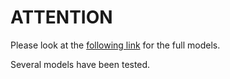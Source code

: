 
# ATTENTION
Please look at the [following link](https://commons-research.github.io/common_dws_public_storage/anticipated_lotus/thesis/main.pdf) for the full models. 

Several models have been tested. 